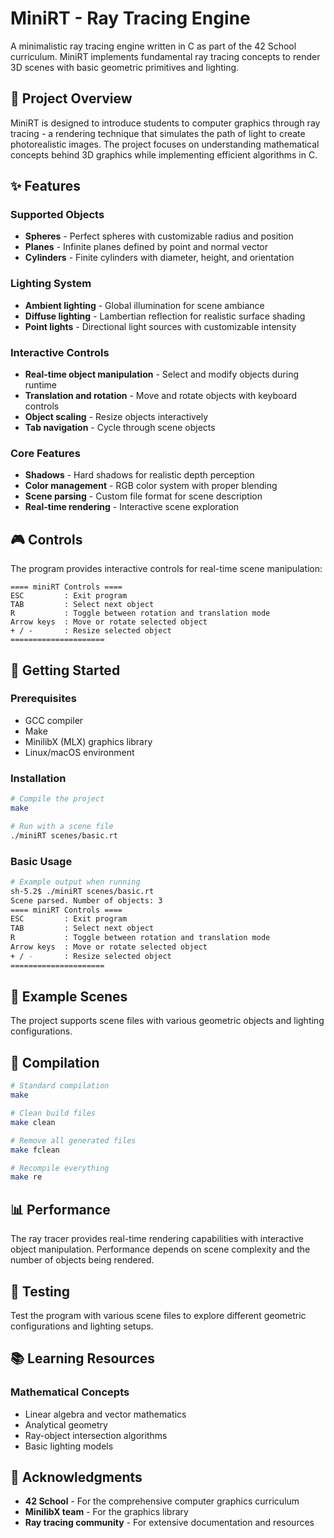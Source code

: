 # MiniRT - Ray Tracing Engine

A minimalistic ray tracing engine written in C as part of the 42 School curriculum. MiniRT implements fundamental ray tracing concepts to render 3D scenes with basic geometric primitives and lighting.

## 🎯 Project Overview

MiniRT is designed to introduce students to computer graphics through ray tracing - a rendering technique that simulates the path of light to create photorealistic images. The project focuses on understanding mathematical concepts behind 3D graphics while implementing efficient algorithms in C.

## ✨ Features

### Supported Objects
- **Spheres** - Perfect spheres with customizable radius and position
- **Planes** - Infinite planes defined by point and normal vector
- **Cylinders** - Finite cylinders with diameter, height, and orientation

### Lighting System
- **Ambient lighting** - Global illumination for scene ambiance
- **Diffuse lighting** - Lambertian reflection for realistic surface shading
- **Point lights** - Directional light sources with customizable intensity

### Interactive Controls
- **Real-time object manipulation** - Select and modify objects during runtime
- **Translation and rotation** - Move and rotate objects with keyboard controls
- **Object scaling** - Resize objects interactively
- **Tab navigation** - Cycle through scene objects

### Core Features
- **Shadows** - Hard shadows for realistic depth perception
- **Color management** - RGB color system with proper blending
- **Scene parsing** - Custom file format for scene description
- **Real-time rendering** - Interactive scene exploration


## 🎮 Controls

The program provides interactive controls for real-time scene manipulation:

```
==== miniRT Controls ====
ESC         : Exit program
TAB         : Select next object
R           : Toggle between rotation and translation mode
Arrow keys  : Move or rotate selected object
+ / -       : Resize selected object
=====================
```

## 🚀 Getting Started

### Prerequisites
- GCC compiler
- Make
- MinilibX (MLX) graphics library
- Linux/macOS environment

### Installation

```bash
# Compile the project
make

# Run with a scene file
./miniRT scenes/basic.rt
```

### Basic Usage

```bash
# Example output when running
sh-5.2$ ./miniRT scenes/basic.rt
Scene parsed. Number of objects: 3
==== miniRT Controls ====
ESC         : Exit program
TAB         : Select next object
R           : Toggle between rotation and translation mode
Arrow keys  : Move or rotate selected object
+ / -       : Resize selected object
=====================
```

## 🎨 Example Scenes

The project supports scene files with various geometric objects and lighting configurations.

## 🔧 Compilation

```bash
# Standard compilation
make

# Clean build files
make clean

# Remove all generated files
make fclean

# Recompile everything
make re
```

## 📊 Performance

The ray tracer provides real-time rendering capabilities with interactive object manipulation. Performance depends on scene complexity and the number of objects being rendered.

## 🧪 Testing

Test the program with various scene files to explore different geometric configurations and lighting setups.

## 📚 Learning Resources

### Mathematical Concepts
- Linear algebra and vector mathematics
- Analytical geometry
- Ray-object intersection algorithms
- Basic lighting models

## 🙏 Acknowledgments

- **42 School** - For the comprehensive computer graphics curriculum
- **MinilibX team** - For the graphics library
- **Ray tracing community** - For extensive documentation and resources
